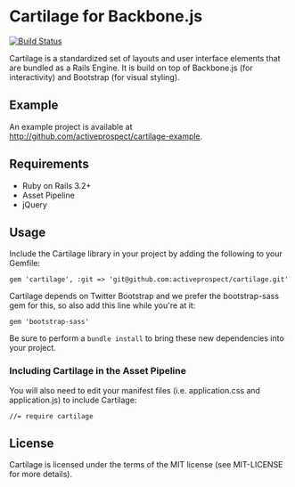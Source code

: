 # Cartilage for Backbone.js

[![Build Status](https://secure.travis-ci.org/Cartilage/cartilage.png)](http://travis-ci.org/Cartilage/cartilage)

Cartilage is a standardized set of layouts and user interface elements that
are bundled as a Rails Engine. It is build on top of Backbone.js (for
interactivity) and Bootstrap (for visual styling).

## Example

An example project is available at http://github.com/activeprospect/cartilage-example.
## Requirements

* Ruby on Rails 3.2+
* Asset Pipeline
* jQuery

## Usage

Include the Cartilage library in your project by adding the following to your
Gemfile:

    gem 'cartilage', :git => 'git@github.com:activeprospect/cartilage.git'

Cartilage depends on Twitter Bootstrap and we prefer the bootstrap-sass gem
for this, so also add this line while you're at it:

    gem 'bootstrap-sass'

Be sure to perform a `bundle install` to bring these new dependencies into
your project.

### Including Cartilage in the Asset Pipeline

You will also need to edit your manifest files (i.e. application.css and
application.js) to include Cartilage:

    //= require cartilage

## License

Cartilage is licensed under the terms of the MIT license (see MIT-LICENSE for
more details).
